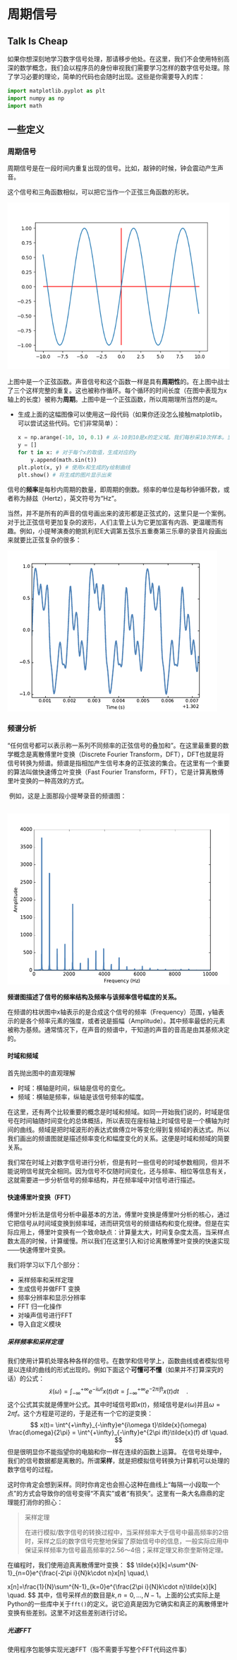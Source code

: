 # 周期信号

## Talk Is Cheap

如果你想深刻地学习数字信号处理，那请移步他处。在这里，我们不会使用特别高深的数学概念，我们会以程序员的身份审视我们需要学习怎样的数字信号处理。除了学习必要的理论，简单的代码也会随时出现。这些是你需要导入的库：

```python
import matplotlib.pyplot as plt
import numpy as np
import math
```



## 一些定义

### 周期信号

周期信号是在一段时间内重复出现的信号。比如，敲钟的时候，钟会震动产生声音。

这个信号和三角函数相似，可以把它当作一个正弦三角函数的形状。

![](./src/periodic-signal/image-20210402203020722.png)

上图中是一个正弦函数。声音信号和这个函数一样是具有**周期性**的。在上图中战士了三个这样完整的重复。这也被称作循环。每个循环的时间长度（在图中表现为x轴上的长度）被称为**周期**。上图中是一个正弦函数，所以周期理所当然的是$\pi$。 

- 生成上面的这幅图像可以使用这一段代码（如果你还没怎么接触matplotlib，可以尝试这些代码。它们非常简单）：

  ```python
  x = np.arange(-10, 10, 0.1) # 从-10到10是x的定义域。我们每秒采10次样本。当然，你可以通过修改0.1来让生成的曲线变得圆滑或是粗糙。你可以暂时不知道为什么这样做。这会在后面关于采样频率和采样定理的部分进行讲解。
  y = []
  for t in x: # 对于每个x的取值，生成对应的y
      y.append(math.sin(t))
  plt.plot(x, y) # 使用x和生成的y绘制曲线
  plt.show() # 将生成的图片显示出来
  ```

信号的**频率**是每秒内周期的数量，即周期的倒数。频率的单位是每秒钟循环数，或者称为赫兹（Hertz），英文符号为“Hz”。

当然，并不是所有的声音的信号画出来的波形都是正弦式的，这里只是一个案例。对于比正弦信号更加复杂的波形，人们主管上认为它更加富有内涵、更温暖而有趣。例如，小提琴演奏的鲍凯利尼E大调第五弦乐五重奏第三乐章的录音片段画出来就要比正弦复杂的很多：

![image-20210403083845682](./src/periodic-signal/image-20210403083845682.png)



### 频谱分析

​	“任何信号都可以表示称一系列不同频率的正弦信号的叠加和”。在这里最重要的数学概念是离散傅里叶变换（Discrete Fourier Transform，DFT），DFT也就是将信号转换为频谱。频谱是指相加产生信号本身的正弦波的集合。在这里有一个重要的算法叫做快速傅立叶变换（Fast Fourier Transform，FFT），它是计算离散傅里叶变换的一种高效的方式。

​	例如，这是上面那段小提琴录音的频谱图：

​	![image-20210403084637016](./src/periodic-signal/image-20210403084637016.png)

**频谱图描述了信号的频率结构及频率与该频率信号幅度的关系。**

在频谱的柱状图中x轴表示的是合成这个信号的频率（Frequency）范围，y轴表示的是各个频率元素的强度，或者说是振幅（Amplitude）。其中频率最低的元素被称为基频。通常情况下，在声音的频谱中，干知道的声音的音高是由其基频决定的。



#### 时域和频域

首先抛出图中的直观理解

- 时域：横轴是时间，纵轴是信号的变化。
- 频域：横轴是频率，纵轴是该信号频率的幅度。

在这里，还有两个比较重要的概念是时域和频域。如同一开始我们说的，时域是信号在时间轴随时间变化的总体概括，所以表现在座标轴上时域信号是一个横轴为时间的曲线。频域是把时域波形的表达式做傅立叶等变化得到复频域的表达式。所以我们画出的频谱图就是描述频率变化和幅度变化的关系。这便是时域和频域的简要关系。

我们常在时域上对数字信号进行分析，但是有时一些信号的时域参数相同，但并不能说明信号就完全相同。因为信号不仅随时间变化，还与频率、相位等信息有关，这就需要进一步分析信号的频率结构，并在频率域中对信号进行描述。



#### 快速傅里叶变换（FFT）

​	傅里叶分析法是信号分析中最基本的方法，傅里叶变换是傅里叶分析的核心，通过它把信号从时间域变换到频率域，进而研究信号的频谱结构和变化规律。但是在实际应用上，傅里叶变换有一个致命缺点：计算量太大，时间复杂度太高，当采样点数太高的时候，计算缓慢。所以我们在这里引入和讨论离散傅里叶变换的快速实现——快速傅里叶变换。

我们将学习以下几个部分：

- 采样频率和采样定理
- 生成信号并做FFT 变换
- 频率分辨率和显示分辨率
- FFT 归一化操作
- 对噪声信号进行FFT
- 导入自定义模块

##### 采样频率和采样定理

我们使用计算机处理各种各样的信号。在数学和信号学上，函数曲线或者模拟信号是以连续的曲线的形式出现的。例如下面这个**可懂可不懂**（如果并不打算深究的话）的公式：
$$
\tilde{x}(\omega) = \int^{+\infty}_{-\infty}e^{-i\omega t}x(t)dt =  \int^{+\infty}_{-\infty}e^{-2\pi i f t}x(t)dt \quad.
$$
这个公式其实就是傅里叶公式。其中时域信号即$x(t)$，频域信号是$\tilde{x}(\omega)$并且$\omega = 2\pi f$。这个方程是可逆的，于是还有一个它的逆变换：
$$
x(t)= \int^{+\infty}_{-\infty}e^{i\omega t}\tilde{x}(\omega) \frac{d\omega}{2\pi} =  \int^{+\infty}_{-\infty}e^{2\pi ift}\tilde{x}(f) df \quad.
$$
但是很明显你不能指望你的电脑和你一样在连续的函数上运算。 在信号处理中，我们的信号数据都是离散的。所谓**采样**，就是把模拟信号转换为计算机可以处理的数字信号的过程。

这时你肯定会想到采样。同时你肯定也会担心这种在曲线上“每隔一小段取一个点”的方式会导致你的信号变得“不真实”或者“有损失”。这里有一条大名鼎鼎的定理能打消你的担心：

> 采样定理
>
> 在进行模拟/数字信号的转换过程中，当采样频率大于信号中最高频率的2倍时，采样之后的数字信号完整地保留了原始信号中的信息，一般实际应用中保证采样频率为信号最高频率的2.56～4倍；采样定理又称奈奎斯特定理。

在编程时，我们使用迫真离散傅里叶变换：
$$
\tilde{x}[k]=\sum^{N-1}_{n=0}e^{\frac{-2\pi i}{N}k\cdot n}x[n] \quad,\\

x[n]=\frac{1}{N}\sum^{N-1}_{k=0}e^{\frac{2\pi i}{N}k\cdot n}\tilde{x}[k] \quad.
$$
其中，信号采样点的数目是${k,n}=0,\dots,N-1$。上面的公式实际上是Python的一些库中关于`fft()`的定义。说它迫真是因为它确实和真正的离散傅里叶变换有些差别。这里不对这些差别进行讨论。

##### 光速FFT

使用程序包能够实现光速FFT（指不需要手写整个FFT代码这件事）

